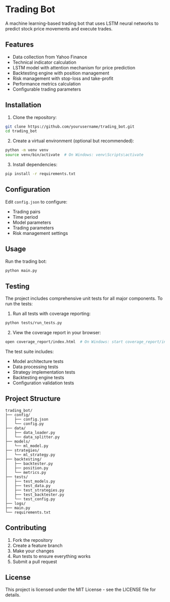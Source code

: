 # Trading Bot

A machine learning-based trading bot that uses LSTM neural networks to predict stock price movements and execute trades.

## Features

- Data collection from Yahoo Finance
- Technical indicator calculation
- LSTM model with attention mechanism for price prediction
- Backtesting engine with position management
- Risk management with stop-loss and take-profit
- Performance metrics calculation
- Configurable trading parameters

## Installation

1. Clone the repository:
```bash
git clone https://github.com/yourusername/trading_bot.git
cd trading_bot
```

2. Create a virtual environment (optional but recommended):
```bash
python -m venv venv
source venv/bin/activate  # On Windows: venv\Scripts\activate
```

3. Install dependencies:
```bash
pip install -r requirements.txt
```

## Configuration

Edit `config.json` to configure:
- Trading pairs
- Time period
- Model parameters
- Trading parameters
- Risk management settings

## Usage

Run the trading bot:
```bash
python main.py
```

## Testing

The project includes comprehensive unit tests for all major components. To run the tests:

1. Run all tests with coverage reporting:
```bash
python tests/run_tests.py
```

2. View the coverage report in your browser:
```bash
open coverage_report/index.html  # On Windows: start coverage_report/index.html
```

The test suite includes:
- Model architecture tests
- Data processing tests
- Strategy implementation tests
- Backtesting engine tests
- Configuration validation tests

## Project Structure

```
trading_bot/
├── config/
│   ├── config.json
│   └── config.py
├── data/
│   ├── data_loader.py
│   └── data_splitter.py
├── models/
│   └── ml_model.py
├── strategies/
│   └── ml_strategy.py
├── backtesting/
│   ├── backtester.py
│   ├── position.py
│   └── metrics.py
├── tests/
│   ├── test_models.py
│   ├── test_data.py
│   ├── test_strategies.py
│   ├── test_backtester.py
│   └── test_config.py
├── logs/
├── main.py
└── requirements.txt
```

## Contributing

1. Fork the repository
2. Create a feature branch
3. Make your changes
4. Run tests to ensure everything works
5. Submit a pull request

## License

This project is licensed under the MIT License - see the LICENSE file for details.
